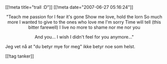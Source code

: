 [[!meta  title="trall :D"]]
[[!meta  date="2007-06-27 05:16:24"]]
<div align="center">"Teach me passion for I fear it's gone
Show me love, hold the lorn
So much more I wanted to give to the ones who love me
I'm sorry
Time will tell (this bitter farewell)
I live no more to shame nor me nor you

And you... I wish I didn't feel for you anymore..."</div>

Jeg vet nå at "du betyr mye for meg" ikke betyr noe som helst.

[[!tag  tanker]]